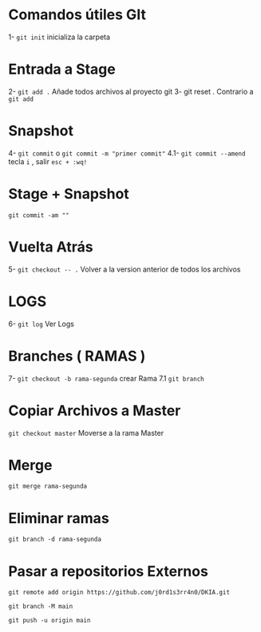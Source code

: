 # Comandos útiles GIt


1-   `git init` inicializa la carpeta

# Entrada a Stage
2-   `git add .` Añade todos archivos al proyecto git
3-   git reset . Contrario a `git add`

# Snapshot
4-   `git commit` o `git commit -m "primer commit"` 
4.1- `git commit --amend` tecla `i` , salir `esc + :wq!`

#  Stage + Snapshot
`git commit -am ""`

# Vuelta Atrás
5-   `git checkout -- .` Volver a la version anterior de todos los archivos

# LOGS
6-   `git log` Ver Logs

# Branches ( RAMAS )
7-   `git checkout -b rama-segunda` crear Rama
7.1  `git branch`

# Copiar Archivos a Master
`git checkout master` Moverse a la rama Master

# Merge 
`git merge rama-segunda` 

# Eliminar ramas
`git branch -d rama-segunda`


# Pasar a repositorios Externos
`git remote add origin https://github.com/j0rd1s3rr4n0/DKIA.git`

`git branch -M main`

`git push -u origin main`
